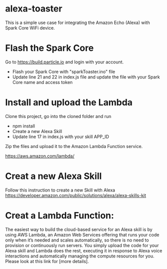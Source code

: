 # alexa-toaster 
This is a simple use case for integrating the Amazon Echo (Alexa) with Spark Core WiFi device.
# Flash the Spark Core
Go to https://build.particle.io and login with your account.

- Flash your Spark Core with "sparkToaster.ino" file
- Update line 21 and 22 in index.js file and update the file with your Spark Core name and access token

# Install and upload the Lambda
Clone this project, go into the cloned folder and run
 - npm install
 - Create a new Alexa Skill
 - Update line 17 in index.js with your skill APP_ID
 
 Zip the files and upload it to the Amazon Lambda Function service.

https://aws.amazon.com/lambda/

# Creat a new Alexa Skill
Follow this instruction to create a new Skill with Alexa
https://developer.amazon.com/public/solutions/alexa/alexa-skills-kit

# Creat a Lambda Function:
 
The easiest way to build the cloud-based service for an Alexa skill is by using AWS Lambda, an Amazon Web Services offering that runs your code only when it’s needed and scales automatically, so there is no need to provision or continuously run servers. You simply upload the code for your Alexa skill and Lambda does the rest, executing it in response to Alexa voice interactions and automatically managing the compute resources for you. Please look at this link for [more details].

